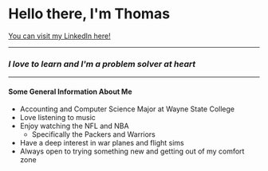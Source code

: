 # Hello there, I'm Thomas

[You can visit my LinkedIn here!](https://www.linkedin.com/in/thomas-marxsen)

---

### *I love to learn and I'm a problem solver at heart*

---

#### Some General Information About Me

- Accounting and Computer Science Major at Wayne State College
- Love listening to music
- Enjoy watching the NFL and NBA
  - Specifically the Packers and Warriors
- Have a deep interest in war planes and flight sims
- Always open to trying something new and getting out of my comfort zone

<!--
**Nottommy11/Nottommy11** is a ✨ _special_ ✨ repository because its `README.md` (this file) appears on your GitHub profile.

Here are some ideas to get you started:

- 🔭 I’m currently working on ...
- 🌱 I’m currently learning ...
- 👯 I’m looking to collaborate on ...
- 🤔 I’m looking for help with ...
- 💬 Ask me about ...
- 📫 How to reach me: ...
- 😄 Pronouns: ...
- ⚡ Fun fact: ...
-->
